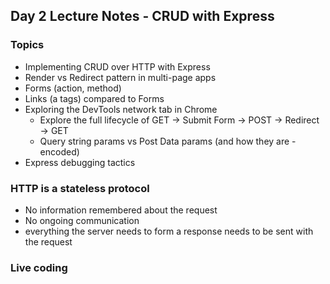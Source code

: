 ## Day 2 Lecture Notes - CRUD with Express

### Topics
- Implementing CRUD over HTTP with Express
- Render vs Redirect pattern in multi-page apps
- Forms (action, method)
- Links (a tags) compared to Forms
- Exploring the DevTools network tab in Chrome
  - Explore the full lifecycle of GET -> Submit Form -> POST -> Redirect -> GET
  - Query string params vs Post Data params (and how they are - encoded)
- Express debugging tactics


### HTTP is a stateless protocol
- No information remembered about the request
- No ongoing communication 
- everything the server needs to form a response needs to be sent with the request


### Live coding
